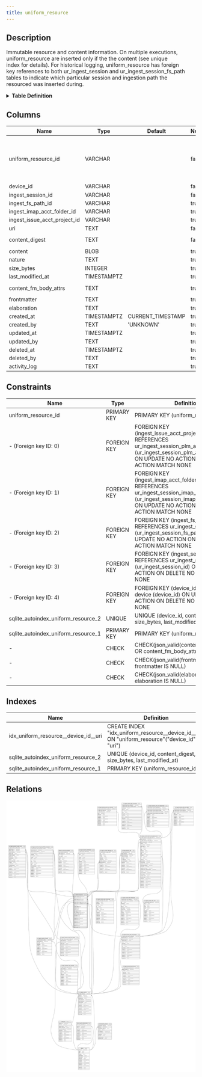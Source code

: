 ```yaml
---
title: uniform_resource
---
```


## Description

Immutable resource and content information. On multiple executions,\
uniform_resource are inserted only if the the content (see unique\
index for details). For historical logging, uniform_resource has foreign\
key references to both ur_ingest_session and ur_ingest_session_fs_path\
tables to indicate which particular session and ingestion path the\
resourced was inserted during.

<details>
<summary><strong>Table Definition</strong></summary>

```sql
CREATE TABLE "uniform_resource" (
    "uniform_resource_id" VARCHAR PRIMARY KEY NOT NULL,
    "device_id" VARCHAR NOT NULL,
    "ingest_session_id" VARCHAR NOT NULL,
    "ingest_fs_path_id" VARCHAR,
    "ingest_imap_acct_folder_id" VARCHAR,
    "ingest_issue_acct_project_id" VARCHAR,
    "uri" TEXT NOT NULL,
    "content_digest" TEXT NOT NULL,
    "content" BLOB,
    "nature" TEXT,
    "size_bytes" INTEGER,
    "last_modified_at" TIMESTAMPTZ,
    "content_fm_body_attrs" TEXT CHECK(json_valid(content_fm_body_attrs) OR content_fm_body_attrs IS NULL),
    "frontmatter" TEXT CHECK(json_valid(frontmatter) OR frontmatter IS NULL),
    "elaboration" TEXT CHECK(json_valid(elaboration) OR elaboration IS NULL),
    "created_at" TIMESTAMPTZ DEFAULT CURRENT_TIMESTAMP,
    "created_by" TEXT DEFAULT 'UNKNOWN',
    "updated_at" TIMESTAMPTZ,
    "updated_by" TEXT,
    "deleted_at" TIMESTAMPTZ,
    "deleted_by" TEXT,
    "activity_log" TEXT,
    FOREIGN KEY("device_id") REFERENCES "device"("device_id"),
    FOREIGN KEY("ingest_session_id") REFERENCES "ur_ingest_session"("ur_ingest_session_id"),
    FOREIGN KEY("ingest_fs_path_id") REFERENCES "ur_ingest_session_fs_path"("ur_ingest_session_fs_path_id"),
    FOREIGN KEY("ingest_imap_acct_folder_id") REFERENCES "ur_ingest_session_imap_acct_folder"("ur_ingest_session_imap_acct_folder_id"),
    FOREIGN KEY("ingest_issue_acct_project_id") REFERENCES "ur_ingest_session_plm_acct_project"("ur_ingest_session_plm_acct_project_id"),
    UNIQUE("device_id", "content_digest", "uri", "size_bytes", "last_modified_at")
)
```

</details>

## Columns

| Name                         | Type        | Default           | Nullable | Children                                                                                                                                                                                                                                                                                                                                                                                                                                                                                                                                                                                                                                                                                                                                                                                                          | Parents                                                                                                               | Comment                                                                                                |
| ---------------------------- | ----------- | ----------------- | -------- | ----------------------------------------------------------------------------------------------------------------------------------------------------------------------------------------------------------------------------------------------------------------------------------------------------------------------------------------------------------------------------------------------------------------------------------------------------------------------------------------------------------------------------------------------------------------------------------------------------------------------------------------------------------------------------------------------------------------------------------------------------------------------------------------------------------------- | --------------------------------------------------------------------------------------------------------------------- | ------------------------------------------------------------------------------------------------------ |
| uniform_resource_id          | VARCHAR     |                   | false    | [uniform_resource_transform](/surveilr/reference/db/surveilr-state-schema/uniform_resource_transform) [ur_ingest_session_fs_path_entry](/surveilr/reference/db/surveilr-state-schema/ur_ingest_session_fs_path_entry) [ur_ingest_session_task](/surveilr/reference/db/surveilr-state-schema/ur_ingest_session_task) [ur_ingest_session_imap_acct_folder_message](/surveilr/reference/db/surveilr-state-schema/ur_ingest_session_imap_acct_folder_message) [ur_ingest_session_plm_acct_project_issue](/surveilr/reference/db/surveilr-state-schema/ur_ingest_session_plm_acct_project_issue) [ur_ingest_session_attachment](/surveilr/reference/db/surveilr-state-schema/ur_ingest_session_attachment) [ur_ingest_session_udi_pgp_sql](/surveilr/reference/db/surveilr-state-schema/ur_ingest_session_udi_pgp_sql) |                                                                                                                       | uniform_resource ULID primary key                                                                      |
| device_id                    | VARCHAR     |                   | false    |                                                                                                                                                                                                                                                                                                                                                                                                                                                                                                                                                                                                                                                                                                                                                                                                                   | [device](/surveilr/reference/db/surveilr-state-schema/device)                                                         | which device row introduced this resource                                                              |
| ingest_session_id            | VARCHAR     |                   | false    |                                                                                                                                                                                                                                                                                                                                                                                                                                                                                                                                                                                                                                                                                                                                                                                                                   | [ur_ingest_session](/surveilr/reference/db/surveilr-state-schema/ur_ingest_session)                                   | which ur_ingest_session row introduced this resource                                                   |
| ingest_fs_path_id            | VARCHAR     |                   | true     |                                                                                                                                                                                                                                                                                                                                                                                                                                                                                                                                                                                                                                                                                                                                                                                                                   | [ur_ingest_session_fs_path](/surveilr/reference/db/surveilr-state-schema/ur_ingest_session_fs_path)                   | which ur_ingest_session_fs_path row introduced this resource                                           |
| ingest_imap_acct_folder_id   | VARCHAR     |                   | true     |                                                                                                                                                                                                                                                                                                                                                                                                                                                                                                                                                                                                                                                                                                                                                                                                                   | [ur_ingest_session_imap_acct_folder](/surveilr/reference/db/surveilr-state-schema/ur_ingest_session_imap_acct_folder) | {"isSqlDomainZodDescrMeta":true,"isVarChar":true}                                                      |
| ingest_issue_acct_project_id | VARCHAR     |                   | true     |                                                                                                                                                                                                                                                                                                                                                                                                                                                                                                                                                                                                                                                                                                                                                                                                                   | [ur_ingest_session_plm_acct_project](/surveilr/reference/db/surveilr-state-schema/ur_ingest_session_plm_acct_project) | {"isSqlDomainZodDescrMeta":true,"isVarChar":true}                                                      |
| uri                          | TEXT        |                   | false    |                                                                                                                                                                                                                                                                                                                                                                                                                                                                                                                                                                                                                                                                                                                                                                                                                   |                                                                                                                       | the resource's URI (dependent on how it was acquired and on which device)                              |
| content_digest               | TEXT        |                   | false    |                                                                                                                                                                                                                                                                                                                                                                                                                                                                                                                                                                                                                                                                                                                                                                                                                   |                                                                                                                       | '-' when no hash was computed (not NULL); content_digest for symlinks will be the same as their target |
| content                      | BLOB        |                   | true     |                                                                                                                                                                                                                                                                                                                                                                                                                                                                                                                                                                                                                                                                                                                                                                                                                   |                                                                                                                       | either NULL if no content was acquired or the actual blob/text of the content                          |
| nature                       | TEXT        |                   | true     |                                                                                                                                                                                                                                                                                                                                                                                                                                                                                                                                                                                                                                                                                                                                                                                                                   |                                                                                                                       | file extension or MIME                                                                                 |
| size_bytes                   | INTEGER     |                   | true     |                                                                                                                                                                                                                                                                                                                                                                                                                                                                                                                                                                                                                                                                                                                                                                                                                   |                                                                                                                       |                                                                                                        |
| last_modified_at             | TIMESTAMPTZ |                   | true     |                                                                                                                                                                                                                                                                                                                                                                                                                                                                                                                                                                                                                                                                                                                                                                                                                   |                                                                                                                       | {"isSqlDomainZodDescrMeta":true,"isDateSqlDomain":true,"isDateTime":true}                              |
| content_fm_body_attrs        | TEXT        |                   | true     |                                                                                                                                                                                                                                                                                                                                                                                                                                                                                                                                                                                                                                                                                                                                                                                                                   |                                                                                                                       | each component of frontmatter-based content ({ frontMatter: '', body: '', attrs: {...} })              |
| frontmatter                  | TEXT        |                   | true     |                                                                                                                                                                                                                                                                                                                                                                                                                                                                                                                                                                                                                                                                                                                                                                                                                   |                                                                                                                       | meta data or other "frontmatter" in JSON format                                                        |
| elaboration                  | TEXT        |                   | true     |                                                                                                                                                                                                                                                                                                                                                                                                                                                                                                                                                                                                                                                                                                                                                                                                                   |                                                                                                                       | anything that doesn't fit in other columns (JSON)                                                      |
| created_at                   | TIMESTAMPTZ | CURRENT_TIMESTAMP | true     |                                                                                                                                                                                                                                                                                                                                                                                                                                                                                                                                                                                                                                                                                                                                                                                                                   |                                                                                                                       |                                                                                                        |
| created_by                   | TEXT        | 'UNKNOWN'         | true     |                                                                                                                                                                                                                                                                                                                                                                                                                                                                                                                                                                                                                                                                                                                                                                                                                   |                                                                                                                       |                                                                                                        |
| updated_at                   | TIMESTAMPTZ |                   | true     |                                                                                                                                                                                                                                                                                                                                                                                                                                                                                                                                                                                                                                                                                                                                                                                                                   |                                                                                                                       |                                                                                                        |
| updated_by                   | TEXT        |                   | true     |                                                                                                                                                                                                                                                                                                                                                                                                                                                                                                                                                                                                                                                                                                                                                                                                                   |                                                                                                                       |                                                                                                        |
| deleted_at                   | TIMESTAMPTZ |                   | true     |                                                                                                                                                                                                                                                                                                                                                                                                                                                                                                                                                                                                                                                                                                                                                                                                                   |                                                                                                                       |                                                                                                        |
| deleted_by                   | TEXT        |                   | true     |                                                                                                                                                                                                                                                                                                                                                                                                                                                                                                                                                                                                                                                                                                                                                                                                                   |                                                                                                                       |                                                                                                        |
| activity_log                 | TEXT        |                   | true     |                                                                                                                                                                                                                                                                                                                                                                                                                                                                                                                                                                                                                                                                                                                                                                                                                   |                                                                                                                       | {"isSqlDomainZodDescrMeta":true,"isJsonSqlDomain":true}                                                |

## Constraints

| Name                                | Type        | Definition                                                                                                                                                                          |
| ----------------------------------- | ----------- | ----------------------------------------------------------------------------------------------------------------------------------------------------------------------------------- |
| uniform_resource_id                 | PRIMARY KEY | PRIMARY KEY (uniform_resource_id)                                                                                                                                                   |
| - (Foreign key ID: 0)               | FOREIGN KEY | FOREIGN KEY (ingest_issue_acct_project_id) REFERENCES ur_ingest_session_plm_acct_project (ur_ingest_session_plm_acct_project_id) ON UPDATE NO ACTION ON DELETE NO ACTION MATCH NONE |
| - (Foreign key ID: 1)               | FOREIGN KEY | FOREIGN KEY (ingest_imap_acct_folder_id) REFERENCES ur_ingest_session_imap_acct_folder (ur_ingest_session_imap_acct_folder_id) ON UPDATE NO ACTION ON DELETE NO ACTION MATCH NONE   |
| - (Foreign key ID: 2)               | FOREIGN KEY | FOREIGN KEY (ingest_fs_path_id) REFERENCES ur_ingest_session_fs_path (ur_ingest_session_fs_path_id) ON UPDATE NO ACTION ON DELETE NO ACTION MATCH NONE                              |
| - (Foreign key ID: 3)               | FOREIGN KEY | FOREIGN KEY (ingest_session_id) REFERENCES ur_ingest_session (ur_ingest_session_id) ON UPDATE NO ACTION ON DELETE NO ACTION MATCH NONE                                              |
| - (Foreign key ID: 4)               | FOREIGN KEY | FOREIGN KEY (device_id) REFERENCES device (device_id) ON UPDATE NO ACTION ON DELETE NO ACTION MATCH NONE                                                                            |
| sqlite_autoindex_uniform_resource_2 | UNIQUE      | UNIQUE (device_id, content_digest, uri, size_bytes, last_modified_at)                                                                                                               |
| sqlite_autoindex_uniform_resource_1 | PRIMARY KEY | PRIMARY KEY (uniform_resource_id)                                                                                                                                                   |
| -                                   | CHECK       | CHECK(json_valid(content_fm_body_attrs) OR content_fm_body_attrs IS NULL)                                                                                                           |
| -                                   | CHECK       | CHECK(json_valid(frontmatter) OR frontmatter IS NULL)                                                                                                                               |
| -                                   | CHECK       | CHECK(json_valid(elaboration) OR elaboration IS NULL)                                                                                                                               |

## Indexes

| Name                                 | Definition                                                                                    |
| ------------------------------------ | --------------------------------------------------------------------------------------------- |
| idx_uniform_resource__device_id__uri | CREATE INDEX "idx_uniform_resource__device_id__uri" ON "uniform_resource"("device_id", "uri") |
| sqlite_autoindex_uniform_resource_2  | UNIQUE (device_id, content_digest, uri, size_bytes, last_modified_at)                         |
| sqlite_autoindex_uniform_resource_1  | PRIMARY KEY (uniform_resource_id)                                                             |

## Relations

![er](../../../../../assets/uniform_resource.svg)
